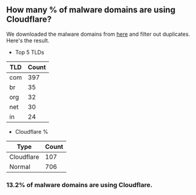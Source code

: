 ## How many % of malware domains are using Cloudflare?


We downloaded the malware domains from [here](https://urlhaus.abuse.ch) and filter out duplicates.
Here's the result.


[//]: # (start replacement)


- Top 5 TLDs

| TLD | Count |
| --- | --- |
| com | 397 |
| br | 35 |
| org | 32 |
| net | 30 |
| in | 24 |


- Cloudflare %

| Type | Count |
| --- | --- |
| Cloudflare | 107 |
| Normal | 706 |


### 13.2% of malware domains are using Cloudflare.